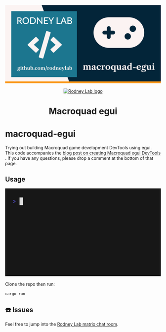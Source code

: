 <img src="./images/rodneylab-github-macroquad-egui.png" alt="Rodney Lab Macro quad e gui Git Hub banner">

<p align="center">
  <a aria-label="Open Rodney Lab site" href="https://rodneylab.com" rel="nofollow noopener noreferrer">
    <img alt="Rodney Lab logo" src="https://rodneylab.com/assets/icon.png" width="60" />
  </a>
</p>
<h1 align="center">
  Macroquad egui
</h1>

# macroquad-egui

Trying out building Macroquad game development DevTools using egui. This
code accompanies the <a href="https://rodneylab.com/macroquad-egui-devtools/">blog post on
creating Macroquad egui DevTools </a>. If you have any questions, please drop a comment at the bottom
of that page.

## Usage

<img src="./images/getting-started.gif" alt="Terminal animation shows the user entering the following commands:  cd marcoquad-egui, cargo run. Then the code compiles and outouts Finished then Running.">

Clone the repo then run:

```shell
cargo run
```

## ☎️ Issues

Feel free to jump into the
[Rodney Lab matrix chat room](https://matrix.to/#/%23rodney:matrix.org).
